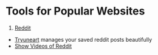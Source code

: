 # Tools for Popular Websites

1. [Reddit](https://old.reddit.com/)
  - [Tryuneart](https://app.tryunearth.com/) manages your saved reddit posts beautifully
  - [Show Videos of Reddit](https://arbazsiddiqui.github.io/rSlashVideos/)

